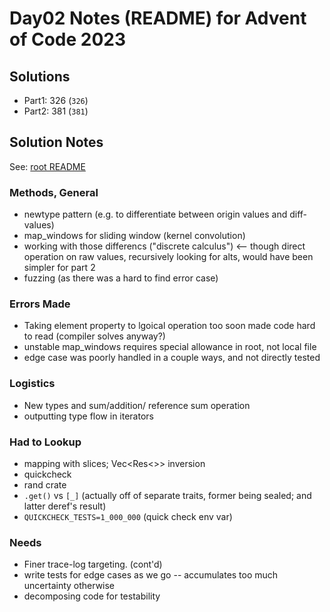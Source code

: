 # Day02 Notes (README) for Advent of Code 2023

## Solutions
- Part1: 326 (`326`)
- Part2: 381 (`381`)

## Solution Notes
See: [root README](../README.md)

### Methods, General
- newtype pattern (e.g. to differentiate between origin values and diff-values)
- map_windows for sliding window (kernel convolution)
- working with those differencs ("discrete calculus") <-- though direct operation on raw values, recursively looking for alts, would have been simpler for part 2
- fuzzing (as there was a hard to find error case)

### Errors Made
- Taking element property to lgoical operation too soon made code hard to read (compiler solves anyway?)
- unstable map_windows requires special allowance in root, not local file
- edge case was poorly handled in a couple ways, and not directly tested

### Logistics
- New types and sum/addition/ reference sum operation
- outputting type flow in iterators

### Had to Lookup
- mapping with slices; Vec<Res<>> inversion
- quickcheck
- rand crate
- `.get()` vs `[_]` (actually off of separate traits, former being sealed; and latter deref's result)
- `QUICKCHECK_TESTS=1_000_000` (quick check env var)

### Needs
- Finer trace-log targeting. (cont'd)
- write tests for edge cases as we go -- accumulates too much uncertainty otherwise
- decomposing code for testability

